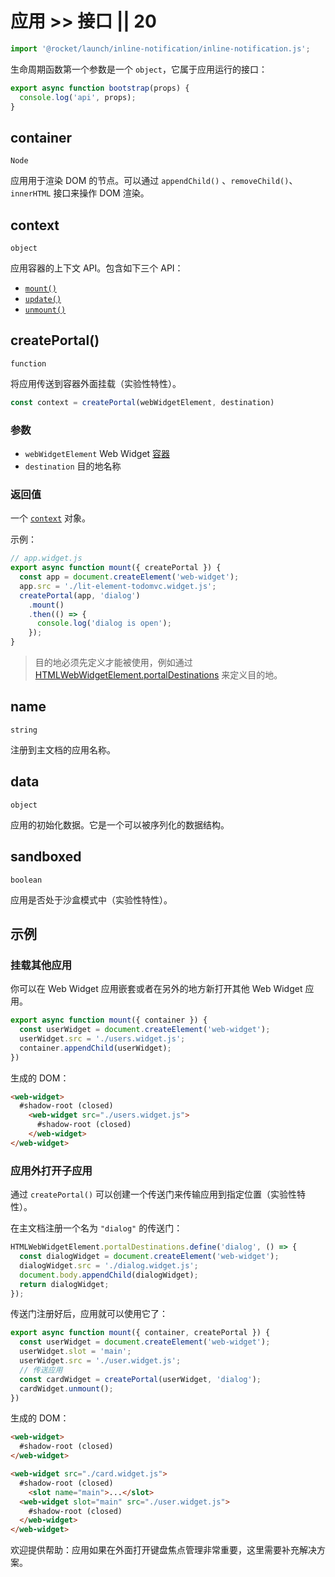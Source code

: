 # 应用 >> 接口 || 20

```js script
import '@rocket/launch/inline-notification/inline-notification.js';
```

生命周期函数第一个参数是一个 `object`，它属于应用运行的接口：

```js
export async function bootstrap(props) {
  console.log('api', props);
}
```

## container

`Node`

应用用于渲染 DOM 的节点。可以通过 `appendChild()` 、`removeChild()`、`innerHTML` 接口来操作 DOM 渲染。

## context

`object`

应用容器的上下文 API。包含如下三个 API：

* [`mount()`](../container/interfaces/html-web-widget-element.md#mount)
* [`update()`](../container/interfaces/html-web-widget-element.md#update)
* [`unmount()`](../container/interfaces/html-web-widget-element.md#unmount)

## createPortal()

`function`

将应用传送到容器外面挂载（实验性特性）。

```js
const context = createPortal(webWidgetElement, destination)
```

### 参数

* `webWidgetElement` Web Widget [容器](../container/overview.md)
* `destination` 目的地名称

### 返回值

一个 [`context`](#context) 对象。

示例：

```js
// app.widget.js
export async function mount({ createPortal }) {
  const app = document.createElement('web-widget');
  app.src = './lit-element-todomvc.widget.js';
  createPortal(app, 'dialog')
    .mount()
    .then(() => {
      console.log('dialog is open');
    });
}
```

> 目的地必须先定义才能被使用，例如通过 [HTMLWebWidgetElement.portalDestinations](../container/interfaces/html-web-widget-element.md#portaldestinations) 来定义目的地。

## name

`string`

注册到主文档的应用名称。

## data

`object`

应用的初始化数据。它是一个可以被序列化的数据结构。

## sandboxed

`boolean`

应用是否处于沙盒模式中（实验性特性）。

## 示例

### 挂载其他应用

你可以在 Web Widget 应用嵌套或者在另外的地方新打开其他 Web Widget 应用。

```js
export async function mount({ container }) {
  const userWidget = document.createElement('web-widget');
  userWidget.src = './users.widget.js';
  container.appendChild(userWidget);
})
```

生成的 DOM：

```html
<web-widget>
  #shadow-root (closed)
    <web-widget src="./users.widget.js">
      #shadow-root (closed)
    </web-widget>
</web-widget>
```

### 应用外打开子应用

通过 `createPortal()` 可以创建一个传送门来传输应用到指定位置（实验性特性）。

在主文档注册一个名为 `"dialog"` 的传送门：

```js
HTMLWebWidgetElement.portalDestinations.define('dialog', () => {
  const dialogWidget = document.createElement('web-widget');
  dialogWidget.src = './dialog.widget.js';
  document.body.appendChild(dialogWidget);
  return dialogWidget;
});
```

传送门注册好后，应用就可以使用它了：

```js
export async function mount({ container, createPortal }) {
  const userWidget = document.createElement('web-widget');
  userWidget.slot = 'main';
  userWidget.src = './user.widget.js';
  // 传送应用
  const cardWidget = createPortal(userWidget, 'dialog');
  cardWidget.unmount();
})
```

生成的 DOM：

```html
<web-widget>
  #shadow-root (closed)
</web-widget>

<web-widget src="./card.widget.js">
  #shadow-root (closed)
    <slot name="main">...</slot>
  <web-widget slot="main" src="./user.widget.js">
    #shadow-root (closed)
  </web-widget>
</web-widget>
```

<inline-notification type="tip">

欢迎提供帮助：应用如果在外面打开键盘焦点管理非常重要，这里需要补充解决方案。

</inline-notification>